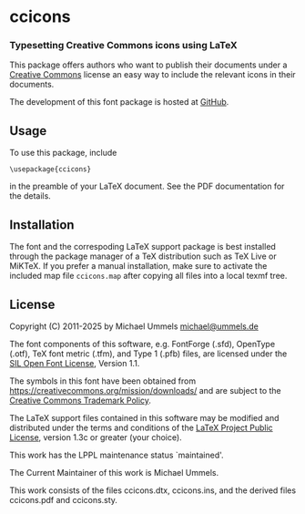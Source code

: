 # ccicons
### Typesetting Creative Commons icons using LaTeX

This package offers authors who want to publish their documents under
a [Creative Commons](https://creativecommons.org) license an easy way to
include the relevant icons in their documents.

The development of this font package is hosted at
[GitHub](https://github.com/ummels/ccicons).

## Usage

To use this package, include

    \usepackage{ccicons}

in the preamble of your LaTeX document. See the PDF documentation for
the details.

## Installation

The font and the correspoding LaTeX support package is best installed through
the package manager of a TeX distribution such as TeX Live or MiKTeX. If you
prefer a manual installation, make sure to activate the included map file
`ccicons.map` after copying all files into a local texmf tree.

## License

Copyright (C) 2011-2025 by Michael Ummels <michael@ummels.de>

The font components of this software, e.g. FontForge (.sfd), OpenType (.otf),
TeX font metric (.tfm), and Type 1 (.pfb) files, are licensed under the
[SIL Open Font License](https://openfontlicense.org), Version 1.1.

The symbols in this font have been obtained from
<https://creativecommons.org/mission/downloads/>
and are subject to the
[Creative Commons Trademark Policy](https://creativecommons.org/policies/).

The LaTeX support files contained in this software may be modified and
distributed under the terms and conditions of the
[LaTeX Project Public License](https://www.latex-project.org/lppl/),
version 1.3c or greater (your choice).

This work has the LPPL maintenance status `maintained'.

The Current Maintainer of this work is Michael Ummels.

This work consists of the files ccicons.dtx, ccicons.ins,
and the derived files ccicons.pdf and ccicons.sty.
